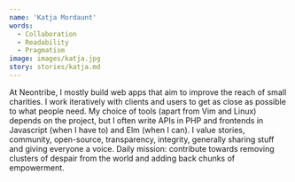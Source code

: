 ```yaml
---
name: 'Katja Mordaunt'
words:
  - Collaboration
  - Readability
  - Pragmatism
image: images/katja.jpg
story: stories/katja.md
---
```


At Neontribe, I mostly build web apps that aim to improve the reach of small charities. I work iteratively with clients and users to get as close as possible to what people need. My choice of tools (apart from Vim and Linux) depends on the project, but I often write APIs in PHP and frontends in Javascript (when I have to) and Elm (when I can). I value stories, community, open-source, transparency, integrity, generally sharing stuff and giving everyone a voice. Daily mission: contribute towards removing clusters of despair from the world and adding back chunks of empowerment.

